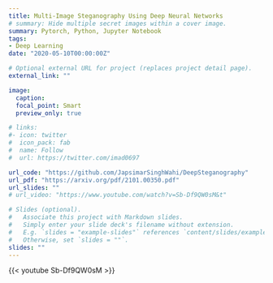 ```yaml
---
title: Multi-Image Steganography Using Deep Neural Networks
# summary: Hide multiple secret images within a cover image.
summary: Pytorch, Python, Jupyter Notebook
tags:
- Deep Learning
date: "2020-05-10T00:00:00Z"

# Optional external URL for project (replaces project detail page).
external_link: ""

image:
  caption: 
  focal_point: Smart
  preview_only: true

# links:
#- icon: twitter
#  icon_pack: fab
#  name: Follow
#  url: https://twitter.com/imad0697

url_code: "https://github.com/JapsimarSinghWahi/DeepSteganography"
url_pdf: "https://arxiv.org/pdf/2101.00350.pdf"
url_slides: ""
# url_video: "https://www.youtube.com/watch?v=Sb-Df9QW0sM&t"

# Slides (optional).
#   Associate this project with Markdown slides.
#   Simply enter your slide deck's filename without extension.
#   E.g. `slides = "example-slides"` references `content/slides/example-slides.md`.
#   Otherwise, set `slides = ""`.
slides: ""
---
```


{{< youtube Sb-Df9QW0sM >}}


